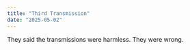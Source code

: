 ```yaml
---
title: "Third Transmission"
date: "2025-05-02"
---
```


They said the transmissions were harmless. They were wrong.
